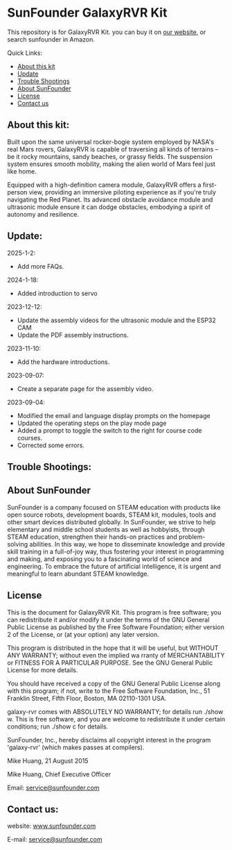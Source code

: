 # SunFounder GalaxyRVR Kit
This repository is for GalaxyRVR Kit. you can buy it on [our website](https://www.sunfounder.com/), or search sunfounder in Amazon.

Quick Links:

 * [About this kit](#about_this_kit)
 * [Update](#update)
 * [Trouble Shootings](#trouble)
 * [About SunFounder](#about_sunfounder)
 * [License](#license)
 * [Contact us](#contact_us)

<a id="about_this_kit"></a>
## About this kit:

Built upon the same universal rocker-bogie system employed by NASA's real Mars rovers, GalaxyRVR is capable of traversing all kinds of terrains – be it rocky mountains, sandy beaches, or grassy fields. The suspension system ensures smooth mobility, making the alien world of Mars feel just like home.

Equipped with a high-definition camera module, GalaxyRVR offers a first-person view, providing an immersive piloting experience as if 
you're truly navigating the Red Planet. Its advanced obstacle avoidance module and ultrasonic module ensure it can dodge obstacles, embodying a spirit of autonomy and resilience.


<a id="update"></a>
## Update:
2025-1-2:
- Add more FAQs.

2024-1-18:
- Added introduction to servo

2023-12-12:
- Update the assembly videos for the ultrasonic module and the ESP32 CAM
- Update the PDF assembly instructions.

2023-11-10:
- Add the hardware introductions.

2023-09-07:
- Create a separate page for the assembly video.

2023-09-04:
- Modified the email and language display prompts on the homepage
- Updated the operating steps on the play mode page
- Added a prompt to toggle the switch to the right for course code courses.
- Corrected some errors.

<a id="trouble"></a>
## Trouble Shootings:

<a id="about_sunfounder"></a>
## About SunFounder
SunFounder is a company focused on STEAM education with products like open source robots, development boards, STEAM kit, modules, tools and other smart devices distributed globally. In SunFounder, we strive to help elementary and middle school students as well as hobbyists, through STEAM education, strengthen their hands-on practices and problem-solving abilities. In this way, we hope to disseminate knowledge and provide skill training in a full-of-joy way, thus fostering your interest in programming and making, and exposing you to a fascinating world of science and engineering. To embrace the future of artificial intelligence, it is urgent and meaningful to learn abundant STEAM knowledge.

<a id="license"></a>
## License
This is the document for GalaxyRVR Kit.
This program is free software; you can redistribute it and/or modify it under the terms of the GNU General Public License as published by the Free Software Foundation; either version 2 of the License, or (at your option) any later version.

This program is distributed in the hope that it will be useful, but WITHOUT ANY WARRANTY; without even the implied wa rranty of MERCHANTABILITY or FITNESS FOR A PARTICULAR PURPOSE. See the GNU General Public License for more details.

You should have received a copy of the GNU General Public License along with this program; if not, write to the Free Software Foundation, Inc., 51 Franklin Street, Fifth Floor, Boston, MA 02110-1301 USA.

galaxy-rvr comes with ABSOLUTELY NO WARRANTY; for details run ./show w. This is free software, and you are welcome to redistribute it under certain conditions; run ./show c for details.

SunFounder, Inc., hereby disclaims all copyright interest in the program 'galaxy-rvr' (which makes passes at compilers).

Mike Huang, 21 August 2015

Mike Huang, Chief Executive Officer

Email: service@sunfounder.com

<a id="contact_us"></a>
## Contact us:
website:
    www.sunfounder.com

E-mail:
    service@sunfounder.com
